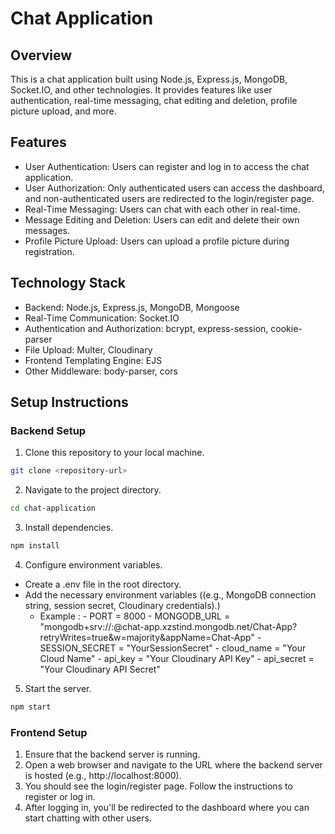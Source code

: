 # Chat Application

## Overview
This is a chat application built using Node.js, Express.js, MongoDB, Socket.IO, and other technologies. It provides features like user authentication, real-time messaging, chat editing and deletion, profile picture upload, and more.

## Features
- User Authentication: Users can register and log in to access the chat application.
- User Authorization: Only authenticated users can access the dashboard, and non-authenticated users are redirected to the login/register page.
- Real-Time Messaging: Users can chat with each other in real-time.
- Message Editing and Deletion: Users can edit and delete their own messages.
- Profile Picture Upload: Users can upload a profile picture during registration.

## Technology Stack
- Backend: Node.js, Express.js, MongoDB, Mongoose
- Real-Time Communication: Socket.IO
- Authentication and Authorization: bcrypt, express-session, cookie-parser
- File Upload: Multer, Cloudinary
- Frontend Templating Engine: EJS
- Other Middleware: body-parser, cors

## Setup Instructions

### Backend Setup

1. Clone this repository to your local machine.
```bash
git clone <repository-url>
```

2. Navigate to the project directory.
```bash
cd chat-application
```

3. Install dependencies.
```bash
npm install
```

4. Configure environment variables.
- Create a .env file in the root directory.
- Add the necessary environment variables ((e.g., MongoDB connection string, session secret, Cloudinary credentials).)
    - Example : - PORT = 8000
                - MONGODB_URL = "mongodb+srv://<Your Name>:<Your Password>@chat-app.xzstind.mongodb.net/Chat-App?retryWrites=true&w=majority&appName=Chat-App"
                - SESSION_SECRET = "YourSessionSecret"
                - cloud_name = "Your Cloud Name"
                - api_key = "Your Cloudinary API Key"
                - api_secret = "Your Cloudinary API Secret"

5. Start the server.
```bash
npm start
```

### Frontend Setup

1. Ensure that the backend server is running.
2. Open a web browser and navigate to the URL where the backend server is hosted (e.g., http://localhost:8000).
3. You should see the login/register page. Follow the instructions to register or log in.
4. After logging in, you'll be redirected to the dashboard where you can start chatting with other users.

